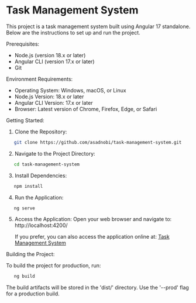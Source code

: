 # Task Management System

This project is a task management system built using Angular 17 standalone. Below are the instructions to set up and run the project.

Prerequisites:
- Node.js (version 18.x or later)
- Angular CLI (version 17.x or later)
- Git

Environment Requirements:
- Operating System: Windows, macOS, or Linux
- Node.js Version: 18.x or later
- Angular CLI Version: 17.x or later
- Browser: Latest version of Chrome, Firefox, Edge, or Safari

Getting Started:

1. Clone the Repository:
```sh
   git clone https://github.com/asadnobi/task-management-system.git
```

2. Navigate to the Project Directory:
```sh
   cd task-management-system
```

3. Install Dependencies:
```sh
   npm install
```

4. Run the Application:
```sh
   ng serve
```

5. Access the Application:
   Open your web browser and navigate to: http://localhost:4200/

   If you prefer, you can also access the application online at: [Task Management System](https://tmsiri.vercel.app/)

Building the Project:

To build the project for production, run:
```sh
   ng build
```

The build artifacts will be stored in the 'dist/' directory. Use the '--prod' flag for a production build.
